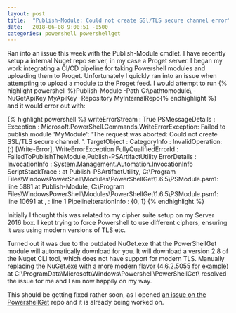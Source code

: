 ```yaml
---
layout: post
title:  "Publish-Module: Could not create SSl/TLS secure channel error"
date:   2018-06-08 9:00:51 -0500
categories: powershell powershellget
---
```

Ran into an issue this week with the Publish-Module cmdlet. I have recently setup a internal Nuget repo server, in my case a Proget server.
I began my work integrating a CI/CD pipeline for taking Powershell modules and uploading them to Proget. Unfortunately I quickly ran into an issue when attempting to upload
a module to the Proget feed. I would attempt to run {% highlight powershell %}Publish-Module -Path C:\pathtomodule\ -NuGetApiKey MyApiKey -Repository MyInternalRepo{% endhighlight %}
and it would error out with:

{% highlight powershell %}
writeErrorStream      : True
PSMessageDetails      :
Exception             : Microsoft.PowerShell.Commands.WriteErrorException: Failed to publish module 'MyModule': 'The request was aborted: Could not create SSL/TLS secure
                        channel.
                        '.
TargetObject          :
CategoryInfo          : InvalidOperation: (:) [Write-Error], WriteErrorException
FullyQualifiedErrorId : FailedToPublishTheModule,Publish-PSArtifactUtility
ErrorDetails          :
InvocationInfo        : System.Management.Automation.InvocationInfo
ScriptStackTrace      : at Publish-PSArtifactUtility, C:\Program Files\WindowsPowerShell\Modules\PowerShellGet\1.6.5\PSModule.psm1: line 5881
                        at Publish-Module<Process>, C:\Program Files\WindowsPowerShell\Modules\PowerShellGet\1.6.5\PSModule.psm1: line 10691
                        at <ScriptBlock>, <No file>: line 1
PipelineIterationInfo : {0, 1}
{% endhighlight %}

Initially I thought this was related to my cipher suite setup on my Server 2016 box. I kept trying to force Powershell to use different ciphers, ensuring it was using modern versions of TLS etc.

Turned out it was due to the outdated NuGet.exe that the PowerShellGet module will automatically download for you. It will download a version 2.8 of the Nuget CLI tool, which does not have support for modern
TLS. Manually replacing the [NuGet.exe with a more modern flavor (4.6.2.5055 for example)][nuget-cli-download] at C:\ProgramData\Microsoft\Windows\Powershell\PowerShellGet\ resolved the issue for me and I am now happily on my way.

This should be getting fixed rather soon, as I opened [an issue on the PowershellGet][github-issue] repo and it is already being worked on.

[github-issue]: https://github.com/PowerShell/PowerShellGet/issues/288
[nuget-cli-download]: https://dist.nuget.org/win-x86-commandline/v4.6.2/nuget.exe